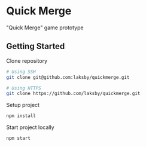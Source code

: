 # Quick Merge

"Quick Merge" game prototype

## Getting Started

Clone repository

```bash
# Using SSH
git clone git@github.com:laksby/quickmerge.git

# Using HTTPS
git clone https://github.com/laksby/quickmerge.git
```

Setup project

```bash
npm install
```

Start project locally

```bash
npm start
```

